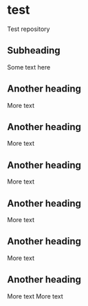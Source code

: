 # test

Test repository

## Subheading

Some text here

## Another heading

More text

## Another heading


More text

## Another heading



More text

## Another heading

More text

## Another heading


More text

## Another heading



More text
More text
